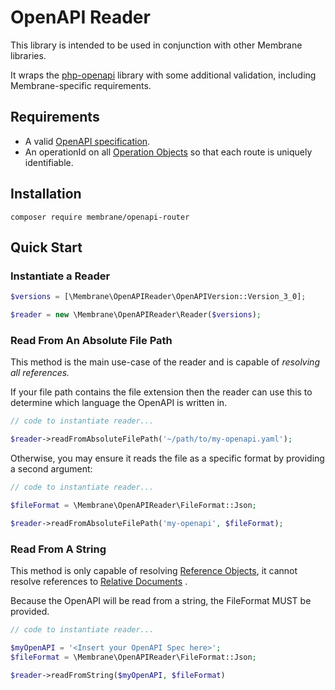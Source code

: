 # OpenAPI Reader

This library is intended to be used in conjunction with other Membrane libraries.

It wraps the [php-openapi](https://github.com/cebe/php-openapi) library with some additional validation, including
Membrane-specific requirements.

## Requirements

- A valid [OpenAPI specification](https://github.com/OAI/OpenAPI-Specification#readme).
- An operationId on all [Operation Objects](https://spec.openapis.org/oas/v3.1.0#operation-object) so that each route is
  uniquely identifiable.

## Installation

```text
composer require membrane/openapi-router
```

## Quick Start

### Instantiate a Reader

```php
$versions = [\Membrane\OpenAPIReader\OpenAPIVersion::Version_3_0];

$reader = new \Membrane\OpenAPIReader\Reader($versions);
```

### Read From An Absolute File Path

This method is the main use-case of the reader and is capable of _resolving all references._

If your file path contains the file extension then the reader can use this to determine which language the OpenAPI is
written in.

```php
// code to instantiate reader... 

$reader->readFromAbsoluteFilePath('~/path/to/my-openapi.yaml');
```

Otherwise, you may ensure it reads the file as a specific format by providing a second argument:

```php
// code to instantiate reader... 

$fileFormat = \Membrane\OpenAPIReader\FileFormat::Json;

$reader->readFromAbsoluteFilePath('my-openapi', $fileFormat);
```

### Read From A String

This method is only capable of resolving
[Reference Objects](https://spec.openapis.org/oas/v3.1.0#reference-object-example),
it cannot resolve references to
[Relative Documents](https://spec.openapis.org/oas/v3.1.0#relative-schema-document-example)
.

Because the OpenAPI will be read from a string, the FileFormat MUST be provided.

```php
// code to instantiate reader... 

$myOpenAPI = '<Insert your OpenAPI Spec here>';
$fileFormat = \Membrane\OpenAPIReader\FileFormat::Json;

$reader->readFromString($myOpenAPI, $fileFormat)
```
